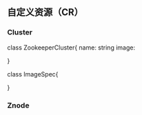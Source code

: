 ## 自定义资源（CR）

### Cluster
class ZookeeperCluster{
    name: string
    image: 

}

class ImageSpec{
    
}


### Znode
